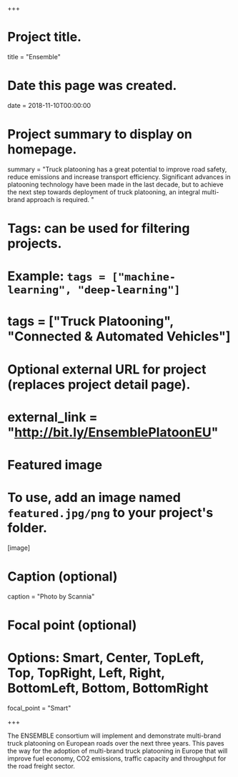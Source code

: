 +++
# Project title.
title = "Ensemble"

# Date this page was created.
date = 2018-11-10T00:00:00

# Project summary to display on homepage.
summary = "Truck platooning has a great potential to improve road safety, reduce emissions and increase transport efficiency. Significant advances in platooning technology have been made in the last decade, but to achieve the next step towards deployment of truck platooning, an integral multi-brand approach is required. "

# Tags: can be used for filtering projects.
# Example: `tags = ["machine-learning", "deep-learning"]`
# tags = ["Truck Platooning", "Connected & Automated Vehicles"]

# Optional external URL for project (replaces project detail page).
# external_link = "http://bit.ly/EnsemblePlatoonEU"

# Featured image
# To use, add an image named `featured.jpg/png` to your project's folder. 
[image]
  # Caption (optional)
  caption = "Photo by Scannia"

  # Focal point (optional)
  # Options: Smart, Center, TopLeft, Top, TopRight, Left, Right, BottomLeft, Bottom, BottomRight
  focal_point = "Smart"

+++

The ENSEMBLE consortium will implement and demonstrate multi-brand truck platooning on European roads over the next three years. This paves the way for the adoption of multi-brand truck platooning in Europe that will improve fuel economy, CO2 emissions, traffic capacity and throughput for the road freight sector.
